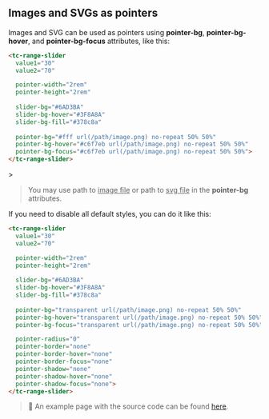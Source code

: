 ## Images and SVGs as pointers

Images and SVG can be used as pointers using **pointer-bg**, **pointer-bg-hover**, and **pointer-bg-focus** attributes, like this:

```html
<tc-range-slider
  value1="30"
  value2="70"

  pointer-width="2rem"
  pointer-height="2rem"
  
  slider-bg="#6AD3BA"
  slider-bg-hover="#3F8A8A"
  slider-bg-fill="#378c8a"
  
  pointer-bg="#fff url(/path/image.png) no-repeat 50% 50%"
  pointer-bg-hover="#c6f7eb url(/path/image.png) no-repeat 50% 50%"
  pointer-bg-focus="#c6f7eb url(/path/image.png) no-repeat 50% 50%">
</tc-range-slider>
```

<div class="my-12 flex flex-col items-center">
    <tc-range-slider
        value1="30"
        value2="70"
        pointer-width="2rem"
        pointer-height="2rem"
        slider-bg="#6AD3BA"
        slider-bg-hover="#3F8A8A"
        slider-bg-fill="#378c8a"
        pointer-bg="#fff url(/img/icons/paw.png) no-repeat 50% 50%"
        pointer-bg-hover="#c6f7eb url(/img/icons/paw.png) no-repeat 50% 50%"
        pointer-bg-focus="#c6f7eb url(/img/icons/paw.png) no-repeat 50% 50%">></tc-range-slider>
</div>

> You may use path to <u>image file</u> or path to <u>svg file</u> in the **pointer-bg** attributes.


If you need to disable all default styles, you can do it like this:

```html
<tc-range-slider
  value1="30"
  value2="70"

  pointer-width="2rem"
  pointer-height="2rem"
  
  slider-bg="#6AD3BA"
  slider-bg-hover="#3F8A8A"
  slider-bg-fill="#378c8a"
  
  pointer-bg="transparent url(/path/image.png) no-repeat 50% 50%"
  pointer-bg-hover="transparent url(/path/image.png) no-repeat 50% 50%"
  pointer-bg-focus="transparent url(/path/image.png) no-repeat 50% 50%"

  pointer-radius="0"
  pointer-border="none"
  pointer-border-hover="none"
  pointer-border-focus="none"
  pointer-shadow="none"
  pointer-shadow-hover="none"
  pointer-shadow-focus="none">
</tc-range-slider>
```

> :pushpin: An example page with the source code can be found [here](https://github.com/toolcool-org/toolcool-range-slider/blob/main/examples/19-pointers-images-and-svg.html).